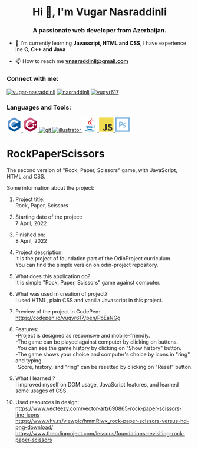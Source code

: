 <h1 align="center">Hi 👋, I'm Vugar Nasraddinli</h1>
<h3 align="center">A passionate web developer from Azerbaijan.</h3>

- 🌱 I’m currently learning **Javascript, HTML and CSS**, I have experience ine **C, C++ and Java**

- 📫 How to reach me **vnasraddinli@gmail.com**

<h3 align="left">Connect with me:</h3>
<p align="left">
<a href="https://linkedin.com/in/vugar-nasraddinli" target="blank"><img align="center" src="https://raw.githubusercontent.com/rahuldkjain/github-profile-readme-generator/master/src/images/icons/Social/linked-in-alt.svg" alt="vugar-nasraddinli" height="30" width="40" /></a>
<a href="https://fb.com/nasraddinli" target="blank"><img align="center" src="https://raw.githubusercontent.com/rahuldkjain/github-profile-readme-generator/master/src/images/icons/Social/facebook.svg" alt="nasraddinli" height="30" width="40" /></a>
<a href="https://instagram.com/vugvr617" target="blank"><img align="center" src="https://raw.githubusercontent.com/rahuldkjain/github-profile-readme-generator/master/src/images/icons/Social/instagram.svg" alt="vugvr617" height="30" width="40" /></a>
</p>

<h3 align="left">Languages and Tools:</h3>
<p align="left"> <a href="https://www.cprogramming.com/" target="_blank" rel="noreferrer"> <img src="https://raw.githubusercontent.com/devicons/devicon/master/icons/c/c-original.svg" alt="c" width="40" height="40"/> </a> <a href="https://www.w3schools.com/cpp/" target="_blank" rel="noreferrer"> <img src="https://raw.githubusercontent.com/devicons/devicon/master/icons/cplusplus/cplusplus-original.svg" alt="cplusplus" width="40" height="40"/> </a> <a href="https://git-scm.com/" target="_blank" rel="noreferrer"> <img src="https://www.vectorlogo.zone/logos/git-scm/git-scm-icon.svg" alt="git" width="40" height="40"/> </a> <a href="https://www.adobe.com/in/products/illustrator.html" target="_blank" rel="noreferrer"> <img src="https://www.vectorlogo.zone/logos/adobe_illustrator/adobe_illustrator-icon.svg" alt="illustrator" width="40" height="40"/> </a> <a href="https://www.java.com" target="_blank" rel="noreferrer"> <img src="https://raw.githubusercontent.com/devicons/devicon/master/icons/java/java-original.svg" alt="java" width="40" height="40"/> </a> <a href="https://developer.mozilla.org/en-US/docs/Web/JavaScript" target="_blank" rel="noreferrer"> <img src="https://raw.githubusercontent.com/devicons/devicon/master/icons/javascript/javascript-original.svg" alt="javascript" width="40" height="40"/> </a> <a href="https://www.photoshop.com/en" target="_blank" rel="noreferrer"> <img src="https://raw.githubusercontent.com/devicons/devicon/master/icons/photoshop/photoshop-line.svg" alt="photoshop" width="40" height="40"/> </a> </p>

# RockPaperScissors
The second version of "Rock, Paper, Scissors" game, with JavaScript, HTML and CSS.

Some information about the project:

1. Project title: 
<br>Rock, Paper, Scissors

2. Starting date of the project: 
<br>7 April, 2022

3. Finished on:
<br>8 April, 2022

4. Project description:
<br>It is the project of foundation part of the OdinProject curriculum.
<br>You can find the simple version on odin-project repository.

5. What does this application do?
<br>It is simple "Rock, Paper, Scissors" game against computer.

6. What was used in creation of project?
<br>I used HTML, plain CSS and vanilla Javascript in this project.

7. Preview of the project in CodePen:
<br>https://codepen.io/vugvr617/pen/PoEaNGg

8. Features:
  <br>-Project is designed as responsive and mobile-friendly.
  <br>-The game can be played against computer by clicking on buttons.
  <br>-You can see the game history by clicking on "Show history" button.
  <br>-The game shows your choice and computer's choice by icons in "ring" and typing. 
  <br>-Score, history, and "ring" can be resetted by clicking on "Reset" button.
   
9. What I learned ?
<br>I improved myself on DOM usage, JavaScript features, and learned some usages of CSS.

10. Used resources in design:
<br>https://www.vecteezy.com/vector-art/690865-rock-paper-scissors-line-icons
<br>https://www.vhv.rs/viewpic/hmmRiwx_rock-paper-scissors-versus-hd-png-download/
<br>https://www.theodinproject.com/lessons/foundations-revisiting-rock-paper-scissors
